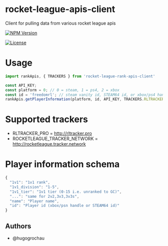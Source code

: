 # rocket-league-apis-client
Client for pulling data from various rocket league apis

[![NPM Version](https://img.shields.io/npm/v/rocket-league-apis-client.svg)](https://www.npmjs.com/package/rocket-league-apis-client)

[![License](https://img.shields.io/github/license/hugogrochau/rocket-league-apis-client.svg)](https://github.com/hugogrochau/rocket-league-apis-client/blob/master/LICENSE)

# Usage
```js
import rankApis, { TRACKERS } from 'rocket-league-rank-apis-client'

const API_KEY;
const platform = 0; // 0 = steam, 1 = ps4, 2 = xbox
const id = 'freedomrl'; // steam vanity id, STEAM64 id, or xbox/ps4 handle
rankApis.getPlayerInformation(platform, id, API_KEY, TRACKERS.RLTRACKER_PRO)
```

# Supported trackers
* RLTRACKER_PRO = http://rltracker.pro
* ROCKETLEAGUE_TRACKER_NETWORK = http://rocketleague.tracker.network

# Player information schema
```js
{
  "1v1": "1v1 rank",
  "1v1_division": "1-5",
  "1v1_tier": "1v1 tier (0-15 i.e. unranked to GC)",
  "...": "same for 2v2,3v3,3v3s",
  "name": "Player name",
  "id": "Player id (xbox/psn handle or STEAM64 id)"
}
```

## Authors
* @hugogrochau
